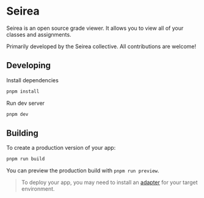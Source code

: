 # Seirea

Seirea is an open source grade viewer. It allows you to view all of your classes and assignments.

Primarily developed by the Seirea collective. All contributions are welcome!

## Developing

Install dependencies

```bash
pnpm install
```

Run dev server

```bash
pnpm dev
```

## Building

To create a production version of your app:

```bash
pnpm run build
```

You can preview the production build with `pnpm run preview`.

> To deploy your app, you may need to install an [adapter](https://svelte.dev/docs/kit/adapters) for your target environment.
